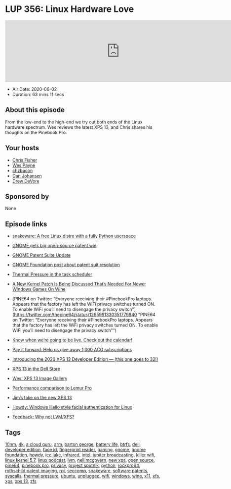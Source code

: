 # LUP 356: Linux Hardware Love

<iframe src="https://player.fireside.fm/v2/RUkczH-V+0HePKPzk?theme=dark" width="740" height="200" frameborder="0" scrolling="no"></iframe>

* Air Date: 2020-06-02
* Duration: 63 mins 11 secs

## About this episode

From the low-end to the high-end we try out both ends of the Linux hardware spectrum. Wes reviews the latest XPS 13, and Chris shares his thoughts on the Pinebook Pro.

## Your hosts
* [Chris Fisher](https://linuxunplugged.com/hosts/chrislas)
* [Wes Payne](https://linuxunplugged.com/hosts/wes)
* [chzbacon](https://linuxunplugged.com/hosts/chzbacon)
* [Dan Johansen ](https://linuxunplugged.com/guests/danjohansen)
* [Drew DeVore](https://linuxunplugged.com/guests/drewdevore)

## Sponsored by

None



## Episode links

  * [snakeware: A free Linux distro with a fully Python userspace](https://github.com/joshiemoore/snakeware "snakeware: A free Linux distro with a fully Python userspace")
  * [GNOME gets big open-source patent win](https://www.zdnet.com/article/gnome-gets-big-open-source-patent-win/ "GNOME gets big open-source patent win")
  * [GNOME Patent Suite Update ](https://slexy.org/view/s2mQpYSDwQ "GNOME Patent Suite Update
")

  * [GNOME Foundation post about patent suit resolution](https://www.gnome.org/news/2020/05/patent-case-against-gnome-resolved/ "GNOME Foundation post about patent suit resolution")
  * [Thermal Pressure in the task scheduler](https://kernelnewbies.org/Linux_5.7#Thermal_Pressure_in_the_task_scheduler "Thermal Pressure in the task scheduler")
  * [A New Kernel Patch Is Being Discussed That’s Needed For Newer Windows Games On Wine](https://www.phoronix.com/scan.php?page=news_item&px=Linux-Syscall-Isolate-Memory "A New Kernel Patch Is Being Discussed That’s Needed For Newer Windows Games On Wine")
  * [PINE64 on Twitter: “Everyone receiving their #PinebookPro laptops. Appears that the factory has left the WiFi privacy switches turned ON. To enable WiFi you’ll need to disengage the privacy switch"](https://twitter.com/thepine64/status/1265991330351779840 "PINE64 on Twitter: “Everyone receiving their #PinebookPro laptops. Appears that the factory has left the WiFi privacy switches turned ON. To enable WiFi you’ll need to disengage the privacy switch"")
  * [Know when we’re going to be live. Check out the calendar!](https://www.jupiterbroadcasting.com/release-calendar/ "Know when we’re going to be live. Check out the calendar!")
  * [Pay it forward: Help us give away 1,000 ACG subscriptions ](https://info.acloud.guru/resources/pay-it-forward "Pay it forward: Help us give away 1,000 ACG subscriptions
")

  * [Introducing the 2020 XPS 13 Developer Edition — (this one goes to 32!)](https://bartongeorge.io/2020/01/01/introducing-the-2020-xps-13-developer-edition-this-one-goes-to-32/ "Introducing the 2020 XPS 13 Developer Edition — \(this one goes to 32!\)")
  * [XPS 13 in the Dell Store ](https://www.dell.com/en-us/work/shop/dell-laptops-and-notebooks/sr/laptops/xps-laptops/10th-gen-intel-core?appliedRefinements=18402,10673 "XPS 13 in the Dell Store
")

  * [Wes' XPS 13 Image Gallery](https://imgur.com/a/m8eoso3 "Wes' XPS 13 Image Gallery")
  * [Performance comparison to Lemur Pro](https://openbenchmarking.org/result/2006023-NI-2005019NI59 "Performance comparison to Lemur Pro")
  * [Jim’s take on the new XPS 13](https://arstechnica.com/gadgets/2020/06/dell-xps-13-and-xps-13-developer-edition-side-by-side-review/ "Jim’s take on the new XPS 13")
  * [Howdy: Windows Hello style facial authentication for Linux](https://github.com/boltgolt/howdy "Howdy: Windows Hello style facial authentication for Linux")
  * [Feedback: Why not LVM/XFS?](https://slexy.org/view/s20JqiH53J "Feedback: Why not LVM/XFS?")



## Tags

[10nm](https://linuxunplugged.com/tags/10nm), [4k](https://linuxunplugged.com/tags/4k), [a cloud guru](https://linuxunplugged.com/tags/a%20cloud%20guru), [arm](https://linuxunplugged.com/tags/arm), [barton george](https://linuxunplugged.com/tags/barton%20george), [battery life](https://linuxunplugged.com/tags/battery%20life), [btrfs](https://linuxunplugged.com/tags/btrfs), [dell](https://linuxunplugged.com/tags/dell), [developer edition](https://linuxunplugged.com/tags/developer%20edition), [face id](https://linuxunplugged.com/tags/face%20id), [fingerprint reader](https://linuxunplugged.com/tags/fingerprint%20reader), [gaming](https://linuxunplugged.com/tags/gaming), [gnome](https://linuxunplugged.com/tags/gnome), [gnome foundation](https://linuxunplugged.com/tags/gnome%20foundation), [howdy](https://linuxunplugged.com/tags/howdy), [ice lake](https://linuxunplugged.com/tags/ice%20lake), [infrared](https://linuxunplugged.com/tags/infrared), [intel](https://linuxunplugged.com/tags/intel), [jupiter broadcasting](https://linuxunplugged.com/tags/jupiter%20broadcasting), [killer wifi](https://linuxunplugged.com/tags/killer%20wifi), [linux kernel 5.7](https://linuxunplugged.com/tags/linux%20kernel%205.7), [linux podcast](https://linuxunplugged.com/tags/linux%20podcast), [lvm](https://linuxunplugged.com/tags/lvm), [neil mcgovern](https://linuxunplugged.com/tags/neil%20mcgovern), [new xps](https://linuxunplugged.com/tags/new%20xps), [open source](https://linuxunplugged.com/tags/open%20source), [pine64](https://linuxunplugged.com/tags/pine64), [pinebook pro](https://linuxunplugged.com/tags/pinebook%20pro), [privacy](https://linuxunplugged.com/tags/privacy), [project sputnik](https://linuxunplugged.com/tags/project%20sputnik), [python](https://linuxunplugged.com/tags/python), [rockpro64](https://linuxunplugged.com/tags/rockpro64), [rothschild patent imaging](https://linuxunplugged.com/tags/rothschild%20patent%20imaging), [rpi](https://linuxunplugged.com/tags/rpi), [seccomp](https://linuxunplugged.com/tags/seccomp), [snakeware](https://linuxunplugged.com/tags/snakeware), [software patents](https://linuxunplugged.com/tags/software%20patents), [syscalls](https://linuxunplugged.com/tags/syscalls), [thermal pressure](https://linuxunplugged.com/tags/thermal%20pressure), [ubuntu](https://linuxunplugged.com/tags/ubuntu), [unplugged](https://linuxunplugged.com/tags/unplugged), [wifi](https://linuxunplugged.com/tags/wifi), [windows](https://linuxunplugged.com/tags/windows), [wine](https://linuxunplugged.com/tags/wine), [x11](https://linuxunplugged.com/tags/x11), [xfs](https://linuxunplugged.com/tags/xfs), [xps](https://linuxunplugged.com/tags/xps), [xps 13](https://linuxunplugged.com/tags/xps%2013), [zfs](https://linuxunplugged.com/tags/zfs)